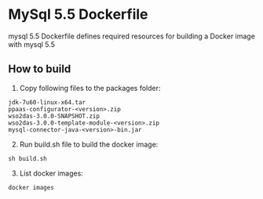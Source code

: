 # MySql 5.5 Dockerfile

mysql 5.5 Dockerfile defines required resources for building a Docker image with mysql 5.5

## How to build

1. Copy following files to the packages folder:
```
jdk-7u60-linux-x64.tar
ppaas-configurator-<version>.zip
wso2das-3.0.0-SNAPSHOT.zip
wso2das-3.0.0-template-module-<version>.zip
mysql-connector-java-<version>-bin.jar
```


2. Run build.sh file to build the docker image:
```
sh build.sh
```

3. List docker images:
```
docker images